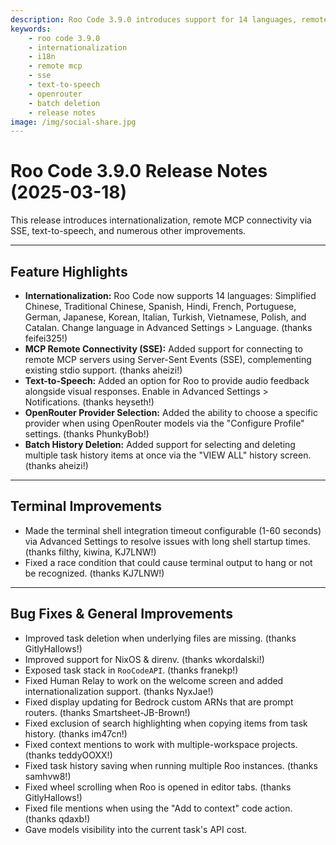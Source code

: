 ```yaml
---
description: Roo Code 3.9.0 introduces support for 14 languages, remote MCP connectivity via SSE, text-to-speech, OpenRouter provider selection, and batch history deletion.
keywords:
    - roo code 3.9.0
    - internationalization
    - i18n
    - remote mcp
    - sse
    - text-to-speech
    - openrouter
    - batch deletion
    - release notes
image: /img/social-share.jpg
---
```


# Roo Code 3.9.0 Release Notes (2025-03-18)

This release introduces internationalization, remote MCP connectivity via SSE, text-to-speech, and numerous other improvements.

---

## Feature Highlights

- **Internationalization:** Roo Code now supports 14 languages: Simplified Chinese, Traditional Chinese, Spanish, Hindi, French, Portuguese, German, Japanese, Korean, Italian, Turkish, Vietnamese, Polish, and Catalan. Change language in Advanced Settings > Language. (thanks feifei325!)
- **MCP Remote Connectivity (SSE):** Added support for connecting to remote MCP servers using Server-Sent Events (SSE), complementing existing stdio support. (thanks aheizi!)
- **Text-to-Speech:** Added an option for Roo to provide audio feedback alongside visual responses. Enable in Advanced Settings > Notifications. (thanks heyseth!)
- **OpenRouter Provider Selection:** Added the ability to choose a specific provider when using OpenRouter models via the "Configure Profile" settings. (thanks PhunkyBob!)
- **Batch History Deletion:** Added support for selecting and deleting multiple task history items at once via the "VIEW ALL" history screen. (thanks aheizi!)

---

## Terminal Improvements

- Made the terminal shell integration timeout configurable (1-60 seconds) via Advanced Settings to resolve issues with long shell startup times. (thanks filthy, kiwina, KJ7LNW!)
- Fixed a race condition that could cause terminal output to hang or not be recognized. (thanks KJ7LNW!)

---

## Bug Fixes & General Improvements

- Improved task deletion when underlying files are missing. (thanks GitlyHallows!)
- Improved support for NixOS & direnv. (thanks wkordalski!)
- Exposed task stack in `RooCodeAPI`. (thanks franekp!)
- Fixed Human Relay to work on the welcome screen and added internationalization support. (thanks NyxJae!)
- Fixed display updating for Bedrock custom ARNs that are prompt routers. (thanks Smartsheet-JB-Brown!)
- Fixed exclusion of search highlighting when copying items from task history. (thanks im47cn!)
- Fixed context mentions to work with multiple-workspace projects. (thanks teddyOOXX!)
- Fixed task history saving when running multiple Roo instances. (thanks samhvw8!)
- Fixed wheel scrolling when Roo is opened in editor tabs. (thanks GitlyHallows!)
- Fixed file mentions when using the "Add to context" code action. (thanks qdaxb!)
- Gave models visibility into the current task's API cost.
